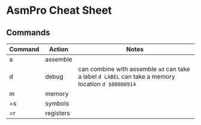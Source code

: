 # AsmPro Cheat Sheet

## Commands



| Command  | Action | Notes |
| ------------- | ------------- | ------------- |
| a  | assemble  |
| d | debug  | can combine with assemble ```ad``` can take a label ```d LABEL```  can take a memory location ```d $00000914```
| m | memory |
| =s | symbols | 
| =r | registers |
